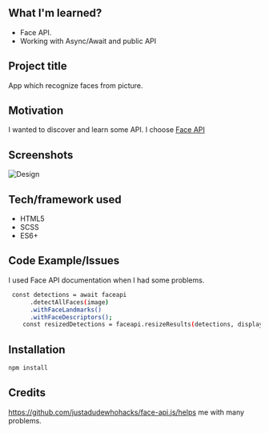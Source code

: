
## What I'm learned? 
* Face API.
* Working with Async/Await and public API
## Project title
App which recognize faces from picture.
## Motivation
I wanted to discover and learn some API. I choose [Face API](https://github.com/justadudewhohacks/face-api.js/)
## Screenshots
![Design](https://i.ibb.co/P6nTkKw/ss.png)


## Tech/framework used
- HTML5
- SCSS
- ES6+

## Code Example/Issues

I used Face API documentation when I had some problems.

```bash
 const detections = await faceapi
      .detectAllFaces(image)
      .withFaceLandmarks()
      .withFaceDescriptors();
    const resizedDetections = faceapi.resizeResults(detections, displaySize);
```


## Installation
```bash
npm install 
```

## Credits
https://github.com/justadudewhohacks/face-api.js/helps me with many problems.
